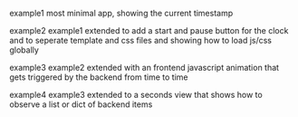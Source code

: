 example1
    most minimal app, showing the current timestamp

example2
    example1 extended to add a start and pause button for the clock
    and to seperate template and css files and showing how to load js/css globally

example3
    example2 extended with an frontend javascript animation that gets triggered 
    by the backend from time to time
    
example4
   example3 extended to a seconds view that shows how to observe a list or dict of backend items
   
   
   
   